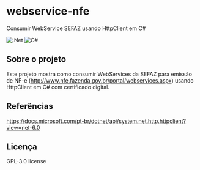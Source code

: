 # webservice-nfe
Consumir WebService SEFAZ usando HttpClient em C#

![.Net](https://img.shields.io/badge/.NET-5C2D91?style=for-the-badge&logo=.net&logoColor=white)
![C#](https://img.shields.io/badge/c%23-%23239120.svg?style=for-the-badge&logo=c-sharp&logoColor=white)

## Sobre o projeto
Este projeto mostra como consumir WebServices da SEFAZ para emissão de NF-e (http://www.nfe.fazenda.gov.br/portal/webservices.aspx) usando HttpClient em C# com certificado digital.

## Referências
https://docs.microsoft.com/pt-br/dotnet/api/system.net.http.httpclient?view=net-6.0

## Licença
GPL-3.0 license
